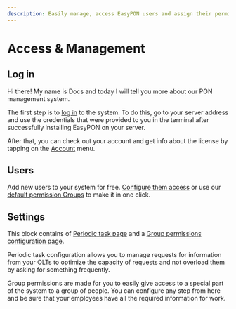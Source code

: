 ```yaml
---
description: Easily manage, access EasyPON users and assign their permissions.
---
```


# Access & Management

## Log in

Hi there! My name is Docs and today I will tell you more about our PON management system.&#x20;

The first step is to [log in](login-page.md) to the system. To do this, go to your server address and use the credentials that were provided to you in the terminal after successfully installing EasyPON on your server.

After that, you can check out your account and get info about the license by tapping on the [Account](./) menu.

## Users

Add new users to your system for free. [Configure them access](users.md#all-permissions) or use our [default permission Groups](group-access.md#standard-permission-groups) to make it in one click.

## Settings

This block contains of [Periodic task page](../access-and-management/periodic-tasks.md) and a [Group permissions configuration page](group-access.md).

Periodic task configuration allows you to manage requests for information from your OLTs to optimize the capacity of requests and not overload them by asking for something frequently.&#x20;

Group permissions are made for you to easily give access to a special part of the system to a group of people. You can configure any step from here and be sure that your employees have all the required information for work.



